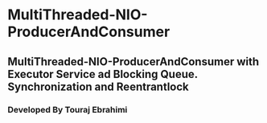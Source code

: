 # MultiThreaded-NIO-ProducerAndConsumer
## MultiThreaded-NIO-ProducerAndConsumer with Executor Service ad Blocking Queue. Synchronization and Reentrantlock
### Developed By Touraj Ebrahimi